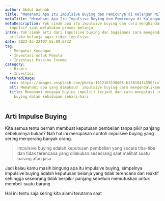 ```yaml
---
author: Abdul Wahhab
title: "Memahami Apa Itu Impulsive Buying dan Pemicunya di Kalangan Milenial "
metaTitle: "Memahami Apa Itu Impulsive Buying dan Pemicunya di Kalangan Milenial "
metaDescription: Yuk simak apa itu impulsive buying dan cara menghindari sifat
  impulsif saat melakukan proses belanja.
intro: Yuk simak arti dari impulsive buying dan bagaimana cara mengendalikan
  prilaku belanja agar tidak impulsive.
date: 2022-03-22T07:55:09.673Z
tag:
  - Mengatur Keuangan
  - Investasi untuk Pemula
  - Investasi Passive Income
category:
  - Bisnis
  - Investasi
featuredImage:
  src: https://images.unsplash.com/photo-1612103198005-b238154f4590?ixlib=rb-1.2.1&ixid=MnwxMjA3fDB8MHxwaG90by1wYWdlfHx8fGVufDB8fHx8&auto=format&fit=crop&w=869&q=80
  alt: Memahami apa yang dimaksud  impulsive buying cara mengendalikannya.
  title: Memahami mengapa buying impulsif terjadi dan cara mengatasi impulsive
    buying dalam kehidupan sehari-hari
---
```

## Arti Impulse Buying

Kita semua tentu pernah membuat keputusan pembelian tanpa pikir panjang sebelumnya bukan? Nah hal ini merupakan contoh impulsive buying yang sering menyerang banyak orang. 

> Impulsive buying adalah keputusan pembelian yang secara tiba-tiba dan tidak terencana yang dilakukan seseorang saat melihat suatu barang atau jasa.

Jadi kalau kamu masih bingung apa itu impulsive buying, simpelnya impulsive buying adalah keputusan belanja yang tidak terencana dan reaktif sehingga seseorang tidak berpikir panjang sebelum memutuskan untuk membeli suatu barang. 

Hal ini tentu saja sering kita alami terutama saat
